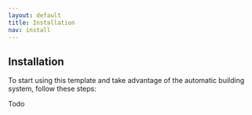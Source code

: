 ```yaml
---
layout: default
title: Installation
nav: install
---
```


## Installation

To start using this template and take advantage of the automatic building system, follow these steps:

Todo 